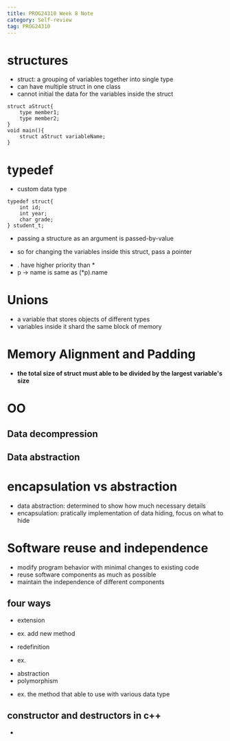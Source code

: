 ```yaml
---
title: PROG24310 Week 8 Note
category: Self-review
tag: PROG24310
---
```

# structures
* struct: a grouping of variables together into single type
* can have multiple struct in one class
* cannot initial the data for the variables inside the struct
```
struct aStruct{
    type member1;
    type member2;
}
void main(){
    struct aStruct variableName;
}
```
# typedef
* custom data type
```
typedef struct{
    int id;
    int year;
    char grade;
} student_t;
```

* passing a structure as an argument is passed-by-value
- so for changing the variables inside this struct, pass a pointer
* . have higher priority than *
* p -> name is same as (*p).name

# Unions
* a variable that stores objects of different types
* variables inside it shard the same block of memory

# Memory Alignment and Padding
* __**the total size of struct must able to be divided by the largest variable's size**__

# OO
## Data decompression
## Data abstraction

# encapsulation vs abstraction
* data abstraction: determined to show how much necessary details
* encapsulation: pratically implementation of data hiding, focus on what to hide

# Software reuse and independence
* modify program behavior with minimal changes to existing code
* reuse software components as much as possible
* maintain the independence of different components
## four ways
* extension
 - ex. add new method
* redefinition
- ex. 
* abstraction
* polymorphism
- ex. the method that able to use with various data type

## constructor and destructors in c++
* 